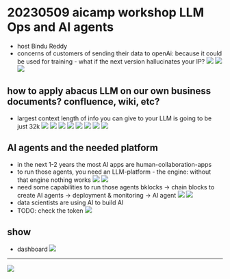 # 20230509 aicamp workshop LLM Ops and AI agents
* host Bindu Reddy
* concerns of customers of sending their data to openAi: because it could be used for training - what if the next version hallucinates your IP?
![](img00.png)
![](img01.png)
![](img02.png)
## how to apply abacus LLM on our own business documents? confluence, wiki, etc?
* largest context length of info you can give to your LLM is going to be just 32k
![](img03.png)
![](img04.png)
![](img05.png)
![](img06.png)
![](img07.png)
![](img08.png)
![](img09.png)
![](img10.png)

## AI agents and the needed platform
* in the next 1-2 years the most AI apps are human-collaboration-apps
* to run those agents, you need an LLM-platform - the engine: without that engine nothing works
![](img11.png)
![](img12.png)
* need some capabilities to run those agents bklocks -> chain blocks to create AI agents -> deployment & monitoring -> AI agent
![](img13.png)
![](img14.png)
* data scientists are using AI to build AI
* TODO: check the token
![](img15.png)

## show
* dashboard
![](img16.png)


-------

![](img12.png)
